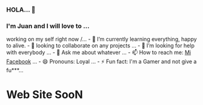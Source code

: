 ### HOLA... 👋
<!--
**winderfree/winderfree** is a ✨ _special_ ✨ repository because its `README.md` (this file) appears on your GitHub profile.
Here are some ideas to get you started:
"Tener esto en cuenta..."
-->
<h3>I'm Juan and I will love to ...</h3>
<p> working on my self right now /...
- 🌱 I’m currently learning everything, happy to alive.
- 👯 looking to collaborate on any projects ...
- 🤔 I’m looking for help with everybody ...
- 💬 Ask me about whatever ...
- 📫 How to reach me: <a href="https://web.facebook.com/john0096">Mi Facebook</a> ...
- 😄 Pronouns: Loyal ...
- ⚡ Fun fact: I'm a Gamer and not give a fu***...

<h1>Web Site SooN</h1>
